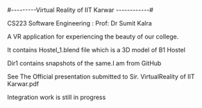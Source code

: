 #---------Virtual Reality of IIT Karwar ------------#

CS223 Software Engineering : Prof: Dr Sumit Kalra

A VR application for experiencing the beauty of our college.

It contains Hostel_1.blend file which is a 3D model of B1 Hostel

Dir1 contains snapshots of the same.I am from GitHub

See The Official presentation submitted to Sir. VirtualReality of IIT Karwar.pdf


Integration work is still in progress

